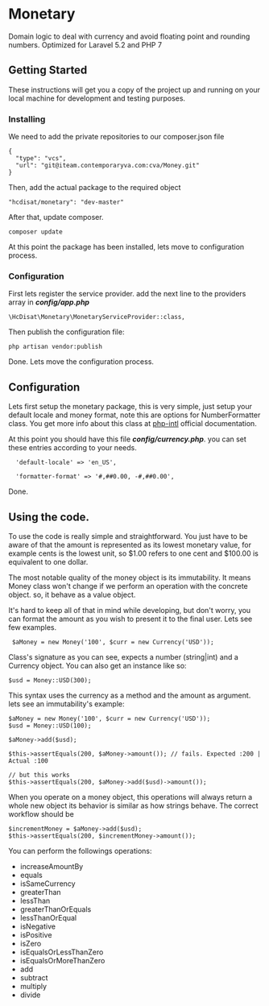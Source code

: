 # Monetary

Domain logic to deal with currency and avoid floating point and rounding numbers.
Optimized for Laravel 5.2 and PHP 7

## Getting Started

These instructions will get you a copy of the project up and running on your
local machine for development and testing purposes.

### Installing

We need to add the private repositories to our composer.json file

```
{
  "type": "vcs",
  "url": "git@iteam.contemporaryva.com:cva/Money.git"
}
```

Then, add the actual package to the required object

```
"hcdisat/monetary": "dev-master"
```

After that, update composer.

```
composer update
```
At this point the package has been installed, lets move to configuration process.

### Configuration

First lets register the service provider. add the next line to the providers array in _**config/app.php**_
```
\HcDisat\Monetary\MonetaryServiceProvider::class,
```
Then publish the configuration file:

```
php artisan vendor:publish
```
Done. Lets move the configuration process.

## Configuration
Lets first setup the monetary package, this is very simple, just setup your default
locale and money format, note this are options for NumberFormatter class. You get more info about this class at
[php-intl](http://php.net/manual/es/class.numberformatter.php) official documentation.

At this point you should have this file **_config/currency.php_**. you can set
these entries according to your needs.

```
  'default-locale' => 'en_US',

  'formatter-format' => '#,##0.00, -#,##0.00',
```
Done.

## Using the code.

To use the code is really simple and straightforward. You just have to be aware of that the amount is represented
as its lowest monetary value, for example cents is the lowest unit, so $1.00 refers to one cent and $100.00 is
equivalent to one dollar.

The most notable quality of the money object is its immutability. It means Money class won't change if we perform
an operation with the concrete object. so, it behave as a value object.

It's hard to keep all of that in mind while developing, but don't worry, you can format the amount as you wish
to present it to the final user. Lets see few examples.

```
 $aMoney = new Money('100', $curr = new Currency('USD'));
```

Class's signature as you can see, expects a number (string|int) and a Currency object.
You can also get an instance like so:

```
$usd = Money::USD(300);
```

This syntax uses the currency as a method and the amount as argument. lets see an immutability's example:

```
$aMoney = new Money('100', $curr = new Currency('USD'));
$usd = Money::USD(100);

$aMoney->add($usd);

$this->assertEquals(200, $aMoney->amount()); // fails. Expected :200 | Actual :100

// but this works
$this->assertEquals(200, $aMoney->add($usd)->amount());
```
When you operate on a money object, this operations will always return a whole new object its behavior is similar
as how strings behave. The correct workflow should be

```
$incrementMoney = $aMoney->add($usd);
$this->assertEquals(200, $incrementMoney->amount());
```

You can perform the followings operations:
* increaseAmountBy
* equals
* isSameCurrency
* greaterThan
* lessThan
* greaterThanOrEquals
* lessThanOrEqual
* isNegative
* isPositive
* isZero
* isEqualsOrLessThanZero
* isEqualsOrMoreThanZero
* add
* subtract
* multiply
* divide
